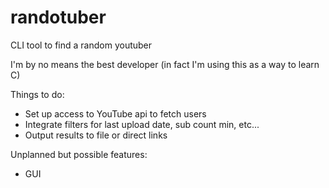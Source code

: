 # randotuber
CLI tool to find a random youtuber

I'm by no means the best developer (in fact I'm using this as a way to learn C)

Things to do:
  - Set up access to YouTube api to fetch users
  - Integrate filters for last upload date, sub count min, etc...
  - Output results to file or direct links

Unplanned but possible features:
  - GUI
